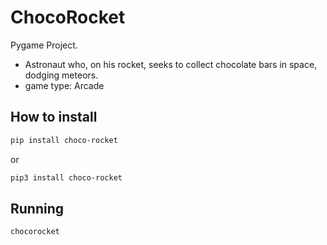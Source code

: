 # ChocoRocket
Pygame Project.
- Astronaut who, on his rocket, seeks to collect chocolate bars in space, dodging meteors.
- game type: Arcade

## How to install
``` bash
pip install choco-rocket
```
or

```bash
pip3 install choco-rocket
```
## Running
```bash
chocorocket
```
